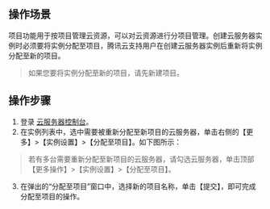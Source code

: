 ## 操作场景
项目功能用于按项目管理云资源，可以对云资源进行分项目管理。创建云服务器实例时必须要将实例分配至项目，腾讯云支持用户在创建云服务器实例后重新将实例分配至新的项目。

> 如果您要将实例分配至新的项目，请先新建项目。
>

## 操作步骤

1. 登录 [云服务器控制台](https://console.cloud.tencent.com/cvm/index)。
2. 在实例列表中，选中需要被重新分配至新项目的云服务器，单击右侧的【更多】>【实例设置】>【分配至项目】。如下图所示：
> 若有多台需要重新分配至新项目的云服务器，请勾选云服务器，单击顶部【更多操作】>【实例设置】>【分配至项目】。
>

3. 在弹出的“分配至项目”窗口中，选择新的项目名称，单击【提交】，即可完成分配至项目的操作。

